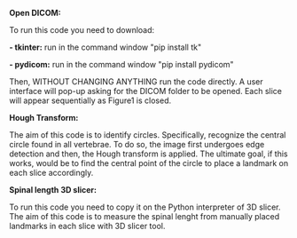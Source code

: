 **Open DICOM:**

To run this code you need to download:

**- tkinter:** run in the command window "pip install tk"

**- pydicom:** run in the command window "pip install pydicom"

Then, WITHOUT CHANGING ANYTHING run the code directly. A user interface will pop-up asking for the DICOM folder to be opened.
Each slice will appear sequentially as Figure1 is closed.

**Hough Transform:**

The aim of this code is to identify circles. Specifically, recognize the central circle found in all vertebrae.
To do so, the image first undergoes edge detection and then, the Hough transform is applied.
The ultimate goal, if this works, would be to find the central point of the circle to place a landmark on each slice accordingly.

**Spinal length 3D slicer:**

To run this code you need to copy it on the Python interpreter of 3D slicer. 
The aim of this code is to measure the spinal lenght from manually placed landmarks in each slice with 3D slicer tool.
